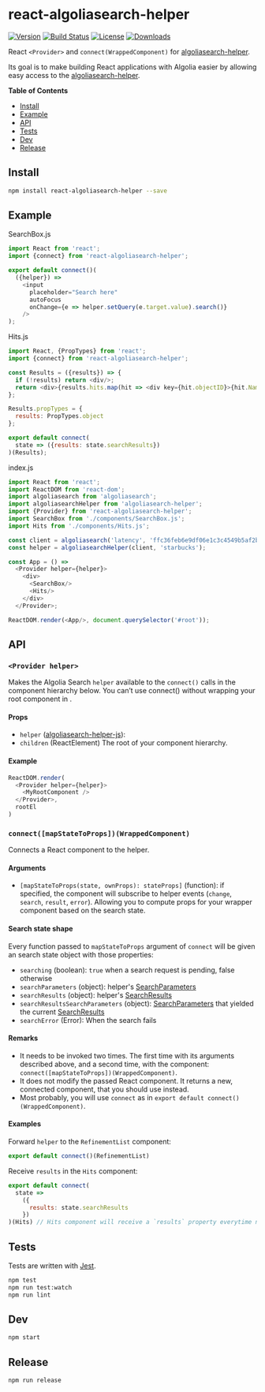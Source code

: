 # react-algoliasearch-helper

[![Version][version-svg]][package-url] [![Build Status][travis-svg]][travis-url] [![License][license-image]][license-url] [![Downloads][downloads-image]][downloads-url]

React `<Provider>` and `connect(WrappedComponent)` for [algoliasearch-helper](https://community.algolia.com/algoliasearch-helper-js/).

Its goal is to make building React applications with Algolia easier by allowing easy
access to the [algoliasearch-helper](https://community.algolia.com/algoliasearch-helper-js/).

<!-- START doctoc generated TOC please keep comment here to allow auto update -->
<!-- DON'T EDIT THIS SECTION, INSTEAD RE-RUN doctoc TO UPDATE -->
**Table of Contents**

- [Install](#install)
- [Example](#example)
- [API](#api)
- [Tests](#tests)
- [Dev](#dev)
- [Release](#release)

<!-- END doctoc generated TOC please keep comment here to allow auto update -->

## Install

```sh
npm install react-algoliasearch-helper --save
```

## Example

SearchBox.js
```js
import React from 'react';
import {connect} from 'react-algoliasearch-helper';

export default connect()(
  ({helper}) =>
    <input
      placeholder="Search here"
      autoFocus
      onChange={e => helper.setQuery(e.target.value).search()}
    />
);
```

Hits.js
```js
import React, {PropTypes} from 'react';
import {connect} from 'react-algoliasearch-helper';

const Results = ({results}) => {
  if (!results) return <div/>;
  return <div>{results.hits.map(hit => <div key={hit.objectID}>{hit.Name}</div>)}</div>;
};

Results.propTypes = {
  results: PropTypes.object
};

export default connect(
  state => ({results: state.searchResults})
)(Results);
```

index.js
```js
import React from 'react';
import ReactDOM from 'react-dom';
import algoliasearch from 'algoliasearch';
import algoliasearchHelper from 'algoliasearch-helper';
import {Provider} from 'react-algoliasearch-helper';
import SearchBox from './components/SearchBox.js';
import Hits from './components/Hits.js';

const client = algoliasearch('latency', 'ffc36feb6e9df06e1c3c4549b5af2b31');
const helper = algoliasearchHelper(client, 'starbucks');

const App = () =>
  <Provider helper={helper}>
    <div>
      <SearchBox/>
      <Hits/>
    </div>
  </Provider>;

ReactDOM.render(<App/>, document.querySelector('#root'));
```

## API

### `<Provider helper>`

Makes the Algolia Search `helper` available to the `connect()` calls in the component hierarchy below. You can’t use connect() without wrapping your root component in <Provider>.

#### Props

* `helper` ([algoliasearch-helper-js](https://github.com/algolia/algoliasearch-helper-js)):
* `children` (ReactElement) The root of your component hierarchy.

#### Example

```js
ReactDOM.render(
  <Provider helper={helper}>
    <MyRootComponent />
  </Provider>,
  rootEl
)
```

### `connect([mapStateToProps])(WrappedComponent)`

Connects a React component to the helper.

#### Arguments

* `[mapStateToProps(state, ownProps): stateProps]` (function): if specified, the component will subscribe to helper events (`change`, `search`, `result`, `error`). Allowing you to compute props for your wrapper component based on the search state.

#### Search state shape

Every function passed to `mapStateToProps` argument of `connect` will be given an search state object with those properties:
* `searching` (boolean): `true` when a search request is pending, false otherwise
* `searchParameters` (object): helper's [SearchParameters](https://community.algolia.com/algoliasearch-helper-js/docs/SearchParameters.html)
* `searchResults` (object): helper's [SearchResults](https://community.algolia.com/algoliasearch-helper-js/docs/SearchResults.html)
* `searchResultsSearchParameters` (object): [SearchParameters](https://community.algolia.com/algoliasearch-helper-js/docs/SearchParameters.html) that yielded the current [SearchResults](https://community.algolia.com/algoliasearch-helper-js/docs/SearchResults.html)
* `searchError` (Error): When the search fails

#### Remarks

* It needs to be invoked two times. The first time with its arguments described above, and a second time, with the component: `connect([mapStateToProps])(WrappedComponent)`.
* It does not modify the passed React component. It returns a new, connected component, that you should use instead.
* Most probably, you will use `connect` as in `export default connect()(WrappedComponent)`.

#### Examples

Forward `helper` to the `RefinementList` component:
```js
export default connect()(RefinementList)
```

Receive `results` in the `Hits` component:
```js
export default connect(
  state =>
    ({
      results: state.searchResults
    })
)(Hits) // Hits component will receive a `results` property everytime new results are available
```

## Tests

Tests are written with [Jest](http://facebook.github.io/jest/).

```sh
npm test
npm run test:watch
npm run lint
```

## Dev

```sh
npm start
```

## Release

```sh
npm run release
```

[version-svg]: https://img.shields.io/npm/v/react-algoliasearch-helper.svg?style=flat-square
[package-url]: https://npmjs.org/package/react-algoliasearch-helper
[travis-svg]: https://img.shields.io/travis/algolia/react-algoliasearch-helper/master.svg?style=flat-square
[travis-url]: https://travis-ci.org/algolia/react-algoliasearch-helper
[license-image]: http://img.shields.io/badge/license-MIT-green.svg?style=flat-square
[license-url]: LICENSE
[downloads-image]: https://img.shields.io/npm/dm/react-algoliasearch-helper.svg?style=flat-square
[downloads-url]: http://npm-stat.com/charts.html?package=react-algoliasearch-helper

